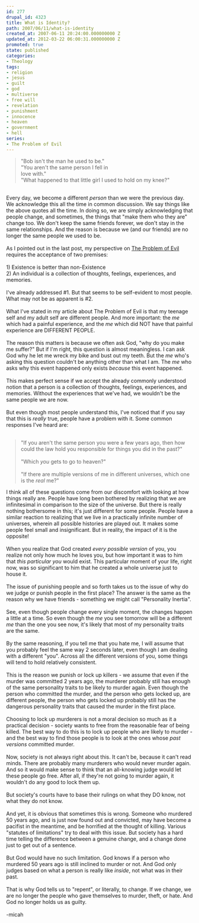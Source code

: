 ```yaml
---
id: 277
drupal_id: 4323
title: What is Identity?
path: 2007/06/11/what-is-identity
created_at: 2007-06-11 20:24:00.000000000 Z
updated_at: 2012-03-22 06:00:31.000000000 Z
promoted: true
state: published
categories:
- Theology
tags:
- religion
- jesus
- guilt
- god
- multiverse
- free will
- revelation
- punishment
- innocence
- heaven
- government
- hell
series:
- The Problem of Evil
---
```

<blockquote>"Bob isn't the man he used to be."<br />"You aren't the same person I fell in<br />love with."<br />"What happened to that little girl I used to hold on my knee?"<br /></blockquote><br />Every day, we become a different <span style="FONT-STYLE: italic">person</span> than we were the previous day. We acknowledge this all the time in common discussion. We say things like the above quotes all the time. In doing so, we are simply acknowledging that people change, and sometimes, the things that "make them who they are" change too. We don't keep the same friends forever, we don't stay in the same relationships. And the reason is because we (and our friends) are no longer the same people we used to be.<br /><br />As I pointed out in the last post, my perspective on <a href="http://emergentchristian.blogspot.com/2007/05/problem-of-evil-part-1-unanswered.html">The Problem of Evil </a>requires the acceptance of two premises:<br /><br />1) Existence is better than non-Existence<br />2) An individual is a collection of thoughts, feelings, experiences, and memories.<br /><br />I've already addressed #1. But that seems to be self-evident to most people. What may not be as apparent is #2.<br /><br />What I've stated in my article about The Problem of Evil is that my teenage self and my adult self are different people. And more important: the <span style="FONT-STYLE: italic">me</span> which had a painful experience, and the <span style="FONT-STYLE: italic">me</span> which did NOT have that painful experience are DIFFERENT PEOPLE.<br /><br />The reason this matters is because we often ask God, "why do you make me suffer?" But if I'm right, this question is almost meaningless. I can ask God why he let me wreck my bike and bust out my teeth. But the <span style="FONT-STYLE: italic">me</span> who's asking this question couldn't be anything other than what I am. The <span style="FONT-STYLE: italic">me </span>who asks why this event happened only exists <span style="FONT-STYLE: italic">because</span> this event happened.<br /><br />This makes perfect sense if we accept the already commonly understood notion that a person is a collection of thoughts, feelings, experiences, and memories. Without the experiences that we've had, we wouldn't be the same people we are now.<br /><br />But even though most people understand this, I've noticed that if you say that this is <span style="FONT-STYLE: italic">really </span>true, people have a problem with it. Some common responses I've heard are:<br /><br /><blockquote><p>"If you aren't the same person you were a few years ago, then how could the law hold you responsible for things you did in the past?"<br /><br />"Which <span style="FONT-STYLE: italic">you</span> gets to go to heaven?"<br /><br />"If there are multiple versions of me in different universes, which one is the <span style="FONT-STYLE: italic">real</span> me?"<br /></p></blockquote>I think all of these questions come from our discomfort with looking at how things really are. People have long been bothered by realizing that we are infinitesimal in comparison to the size of the universe. But there is really nothing bothersome in this; it's just different for some people. People have a similar reaction to realizing that we live in a practically infinite number of universes, wherein all possible histories are played out. It makes some people feel small and insignificant. But in reality, the impact of it is the opposite!<br /><br />When you realize that God created <span style="FONT-STYLE: italic">every possible version</span> of you, you realize not only how much he loves you, but how important it was to him that <span style="FONT-STYLE: italic">this particular you</span> would exist. This particular moment of your life, right now, was so significant to him that he created a whole universe just to house it.<br /><br />The issue of punishing people and so forth takes us to the issue of why do we judge or punish people in the first place? The answer is the same as the reason why we have friends - something we might call "Personality Inertia".<br /><br />See, even though people change every single moment, the changes happen a little at a time. So even though the <em>me</em> you see tomorrow will be a different <em>me</em> than the one you see now, it's likely that most of my personality traits are the same.<br /><br />By the same reasoning, if you tell me that you hate me, I will assume that you probably feel the same way 2 seconds later, even though I am dealing with a different "you". Across all the different versions of you, some things will tend to hold relatively consistent.<br /><br />This is the reason we punish or lock up killers - we assume that even if the murder was committed 2 years ago, the murderer probably still has enough of the same personality traits to be likely to murder again. Even though the person who committed the murder, and the person who gets locked up, are different people, the person who gets locked up probably still has the dangerous personality traits that caused the murder in the first place.<br /><br />Choosing to lock up murderers is not a moral decision so much as it a practical decision - society wants to free from the reasonable fear of being killed. The best way to do this is to lock up people who are likely to murder - and the best way to find those people is to look at the ones whose <em>past versions</em> committed murder.<br /><br />Now, society is not always right about this. It can't be, because it can't read minds. There are probably many murderers who would never murder again. And so it would make sense to think that an all-knowing judge would let these people go free. After all, if they're not going to murder again, it wouldn't do any good to lock them up.<br /><br />But society's courts have to base their rulings on what they DO know, not what they do not know.<br /><br />And yet, it is obvious that sometimes this is wrong. Someone who murdered 50 years ago, and is just now found out and convicted, may have become a pacifist in the meantime, and be horrified at the thought of killing. Various "statutes of limitations" try to deal with this issue. But society has a hard time telling the difference between a genuine change, and a change done just to get out of a sentence.<br /><br />But God would have no such limitation. God knows if a person who murdered 50 years ago is still inclined to murder or not. And God only judges based on what a person is really like<em> inside</em>, not what was in their past.<br /><br />That is why God tells us to "repent", or literally, to change. If we change, we are no longer the people who gave themselves to murder, theft, or hate. And God no longer holds us as guilty.<br /><br />-micah
